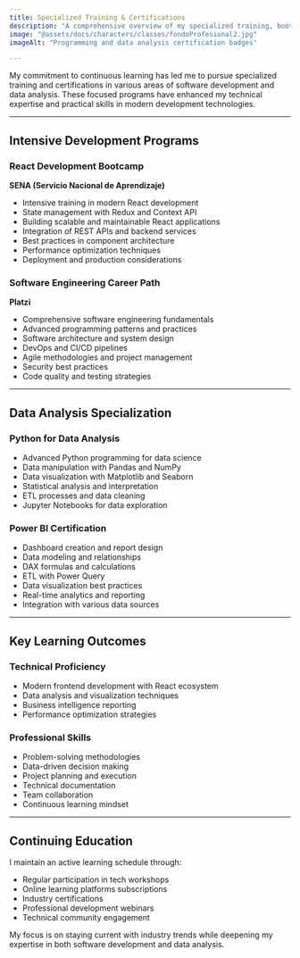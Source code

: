 ```yaml
---
title: Specialized Training & Certifications
description: "A comprehensive overview of my specialized training, bootcamps, and professional certifications in software development and data analysis."
image: "@assets/docs/characters/classes/fondoProfesional2.jpg"
imageAlt: "Programming and data analysis certification badges"

---
```


My commitment to continuous learning has led me to pursue specialized training and certifications in various areas of software development and data analysis. These focused programs have enhanced my technical expertise and practical skills in modern development technologies.

---

## Intensive Development Programs

### React Development Bootcamp
**SENA (Servicio Nacional de Aprendizaje)**
- Intensive training in modern React development
- State management with Redux and Context API
- Building scalable and maintainable React applications
- Integration of REST APIs and backend services
- Best practices in component architecture
- Performance optimization techniques
- Deployment and production considerations

### Software Engineering Career Path
**Platzi**
- Comprehensive software engineering fundamentals
- Advanced programming patterns and practices
- Software architecture and system design
- DevOps and CI/CD pipelines
- Agile methodologies and project management
- Security best practices
- Code quality and testing strategies

---

## Data Analysis Specialization

### Python for Data Analysis
- Advanced Python programming for data science
- Data manipulation with Pandas and NumPy
- Data visualization with Matplotlib and Seaborn
- Statistical analysis and interpretation
- ETL processes and data cleaning
- Jupyter Notebooks for data exploration

### Power BI Certification
- Dashboard creation and report design
- Data modeling and relationships
- DAX formulas and calculations
- ETL with Power Query
- Data visualization best practices
- Real-time analytics and reporting
- Integration with various data sources

---

## Key Learning Outcomes

### Technical Proficiency
- Modern frontend development with React ecosystem
- Data analysis and visualization techniques
- Business intelligence reporting
- Performance optimization strategies

### Professional Skills
- Problem-solving methodologies
- Data-driven decision making
- Project planning and execution
- Technical documentation
- Team collaboration
- Continuous learning mindset

---

## Continuing Education

I maintain an active learning schedule through:
- Regular participation in tech workshops
- Online learning platforms subscriptions
- Industry certifications
- Professional development webinars
- Technical community engagement

My focus is on staying current with industry trends while deepening my expertise in both software development and data analysis.
